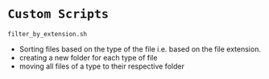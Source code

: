 # `Custom Scripts`

`filter_by_extension.sh`

-   Sorting files based on the type of the file i.e. based on the file extension.
-   creating a new folder for each type of file
-   moving all files of a type to their respective folder
